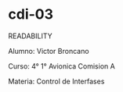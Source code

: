 # cdi-03

READABILITY

Alumno: Victor Broncano

Curso: 4° 1° Avionica Comision A

Materia: Control de Interfases
